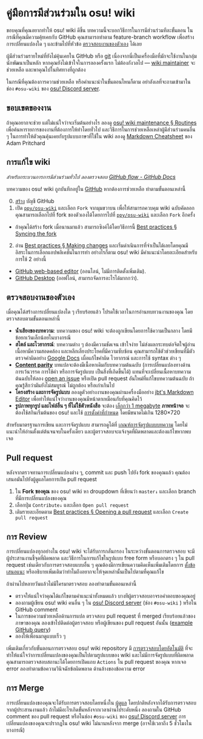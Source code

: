 # คู่มือการมีส่วนร่วมใน osu! wiki

ขอบคุณที่คุณอยากทำให้ osu! wiki ดีขึ้น บทความนี้จะบอกวิธีการในการมีส่วนร่วมทีละขั้นตอน ในกรณีที่คุณมีความคุ้ยเคยกับ GitHub คุณสามารถทำตาม feature-branch workflow เพื่อสร้างการเปลี่ยนแปลงใด ๆ และข้ามไปที่หัวข้อ [ตรวจสอบงานของตัวเอง](#ตรวจสอบงานของตัวเอง) ได้เลย

ผู้มีส่วนร่วมรายใหม่ที่ยังไม่คุ้นเคยใน GitHub หรือ [git](https://git-scm.com/) เนื่องจากนี่เป็นเครื่องมือที่มักจะใช้งานในกลุ่มนักพัฒนาเป็นหลัก หากคุณยังไม่เข้าใจในการลองครั้งแรก ไม่ต้องกังวลไป — [wiki maintainer](/wiki/People/osu!_wiki_maintainers) จะช่วยเหลือ และพาคุณไปในทิศทางที่ถูกต้อง

ในกรณีที่คุณต้องการความช่วยเหลือ หรือคำแนะนำในขั้นตอนไหนก็ตาม อย่าลังเลที่จะถามเข้ามาในช่อง `#osu-wiki` ของ [osu! Discord server](/wiki/Community/osu!_Discord_server).

## ขอบเขตของงาน

ถ้าคุณอยากจะช่วย แต่ไม่แน่ใจว่าจะเริ่มต้นอย่างไร ลองดู [osu! wiki maintenance § Routines](/wiki/osu!_wiki/Maintenance#routines) เพื่อค้นหารายการของงานที่ต้องการให้ทำโดยทั่วไป และวิธีการในการช่วยเหลือเหล่าผู้มีส่วนร่วมคนอื่น ๆ ในการทำให้ตัวคุณคุ้นเคยกับรูปแบบภาษาที่ใช้ใน wiki ลองดู [Markdown Cheatsheet](https://github.com/adam-p/markdown-here/wiki/Markdown-Cheatsheet) ของ Adam Pritchard

## การแก้ไข wiki

*สำหรับกระบวนการการมีส่วนร่วมทั่วไป ลองตรวจสอบ [GitHub flow - GitHub Docs](https://docs.github.com/en/get-started/quickstart/github-flow)*

บทความของ osu! wiki ถูกบันทึกอยู่ใน [GitHub][osu_wiki] หากต้องการช่วยเหลือ ทำตามขั้นตอนเหล่านี้

0. [สร้าง](https://github.com/signup) บัญชี GitHub
1. เปิด [`ppy/osu-wiki`][osu_wiki] และเลือก `Fork` จากมุมขวาบน เพื่อให้สามารถควบคุม wiki ฉบับคัดลอก คุณสามารถเลือกไปที่ fork ของตัวเองได้โดยการไปที่ [`ppy/osu-wiki`][osu_wiki] และเลือก `Fork` อีกครั้ง

  - ถ้าคุณได้สร้าง fork เมื่อนานมาแล้ว สามารถซิงค์ได้โดยวิธีการนี้ [Best practices § Syncing the fork](/wiki/osu!_wiki/Contribution_guide/Best_practices#syncing-the-fork)

2. อ่าน [Best practices § Making changes](/wiki/osu!_wiki/Contribution_guide/Best_practices#making-edits) และเริ่มดำเนินการที่จำเป็นได้เลยโดยคุณมีอิสระในการเลือกแอปพลิเคชั่นในการทำ อย่างไรก็ตาม osu! wiki มีคำแนะนำโดยละเอียดสำหรับการใช้ 2 อย่างนี้

  - [GitHub web-based editor](/wiki/osu!_wiki/Contribution_guide/GitHub_web-based_editor) (ออนไลน์, ไม่มีการติดตั้งเพิ่มเติม).
  - [GitHub Desktop](/wiki/osu!_wiki/Contribution_guide/GitHub_Desktop) (ออฟไลน์, สามารถจัดการอะไรได้มากกว่า).

## ตรวจสอบงานของตัวเอง

เมื่อคุณได้สร้างการเปลี่ยนแปลงใด ๆ เรียบร้อยแล้ว โปรดใช้เวลาในการอ่านทบทวนงานของคุณ โดยตรวจสอบตามขั้นตอนเหล่านี้

- **น้ำเสียงของบทความ**: บทความของ osu! wiki จะต้องถูกเขียนโดยการใช้ความเป็นกลาง โดยมีข้อยกเว้นเล็กน้อยในบางกรณี
- **สไตล์ และไวยากรณ์**: บทความต่าง ๆ ต้องมีความชัดเจน เข้าใจง่าย ไม่ส่งผลกระทบต่อจิตใจผู้อ่าน เนื้อหามีความสอดคล้อง และหลีกเลี่ยงประโยคที่มีความซับซ้อน คุณสามารถใช้ตัวช่วยเขียนที่มีตัวตรวจคำผิดอย่าง [Google Docs](https://docs.google.com) เผื่อแก้ไขคำผิด ไวยากรณ์ และการใช้ syntax ต่าง ๆ
- **[Content parity](/wiki/Article_styling_criteria/Writing#content-parity)** บทแปลจะต้องมีเนื้อหาเดิมกับบทความต้นฉบับ (การเปลี่ยนแปลงทางด้านการเว้นวรรค การใช้คำ หรือการจัดรูปแบบ เป็นสิ่งที่เกิดขึ้นได้) แทนที่จะเปลี่ยนเนื้อหาบทความต้นฉบับให้ลอง [open an issue](https://github.com/ppy/osu-wiki/issues/new) หรือเปิด pull request อันใหม่ที่แก้ไขบทความต้นฉบับ ถ้าคุณรู้สึกว่ามันยังไม่สมบูรณ์ ไม่ถูกต้อง หรือเก่าเกินไป
- **โครงสร้าง และการจัดรูปแบบ** ลองดูตัวอย่างงานของคุณผ่านเครื่องมืออย่าง [jbt's Markdown Editor](https://jbt.github.io/markdown-editor/) เพื่อทำให้แน่ใจว่างานของคุณมีหน้าตาเหมือนกับที่คุณคิดไว้
- **รูปภาพทุกรูป และไฟล์อื่น ๆ ที่ไม่ใช้ตัวหนังสือ** จะต้อง [เล็กกว่า 1 megabyte](/wiki/Article_styling_criteria/Formatting#ขนาดไฟล์) **ภาพหน้าจอ** จะต้องใช้สกินเริ่มต้นของ osu! และใช้ [การตั้งค่าที่กำหนด](/wiki/Article_styling_criteria/Formatting#ภาพหน้าจอของการเล่นเกม) โดยมีขนาดไม่เกิน 1280×720

สำหรับมาตรฐานการเขียน และการจัดรูปแบบ สามารถดูได้ที่ [เกณฑ์การจัดรูปแบบบทความ](/wiki/Article_styling_criteria) โดยไม่แนะนำให้อ่านตั้งแต่ต้นจนจบในครั้งเดียว และผู้ตรวจสอบจะแจ้งจุดที่ผิดพลาดและต้องแก้ไขหากพบเจอ

## Pull request

หลังจากตรวจทานการเปลี่ยนแปลงต่าง ๆ, commit และ push ไปยัง fork ของคุณแล้ว คุณต้องเสนอมันไปยังผู้ดูแลโดยการเปิด pull request

1. ใน **Fork ของคุณ** ของ osu! wiki หา droupdown ที่เขียนว่า `master↓` และเลือก branch ที่มีการเปลี่ยนแปลงของคุณ
2. เลือกปุ่ม `Contribute↓` และเลือก `Open pull request`
3. เติมรายละเอียดตาม [Best practices § Opening a pull request](/wiki/osu!_wiki/Contribution_guide/Best_practices#opening-a-pull-request) และเลือก `Create pull request`

## การ Review

การเปลี่ยนแปลงทุกอย่างใน osu! wiki จะได้รับการกลั่นกรอง ในระหว่างขั้นตอนการตรวจสอบ จะมีผู้ประสานงานชี้จุดที่ผิดพลาด และวิธีการในการแก้ไขในรูปแบบ free form หรือบอกตรง ๆ ใน pull request เช่นเดียวกับการตรวจสอบแบบอื่น ๆ คุณต้องมีการเขียนความคิดเห็นเพิ่มเติมโดยการ [ตั้งข้อเสนอแนะ](/wiki/osu!_wiki/Contribution_guide/Best_practices#applying-reviews) หรืออธิบายเพิ่มเติมว่าทำไมถึงอยากจะให้จุดเหล่านั้นเป็นไปตามที่คุณแก้ไข

ถ้าผ่านไปหลายวันแล้วไม่มีใครมาตรวจสอบ ลองทำตามขั้นตอนเหล่านี้

- ตรวจให้แน่ใจว่าคุณได้แก้ไขตามคำแนะนำทั้งหมดแล้ว บางทีผู้ตรวจสอบอาจรอคำตอบของคุณอยู่
- ลองถามผู้เขียน osu! wiki คนอื่น ๆ ใน [osu! Discord server](/wiki/Community/osu!_Discord_server) (ช่อง `#osu-wiki` ) หรือใน GitHub comment
- ในการขอความช่วยเหลือด้านการแปล ตรวจสอบ pull request ที่ merged เรียบร้อยแล้วของภาษาของคุณ ลองเข้าไปติดต่อผู้ตรวจสอบ หรือผู้เขียนของ pull request อันนั้น ([example GitHub query](https://github.com/ppy/osu-wiki/pulls?q=is:pr+is:merged+[ID]))
- ลองให้เพื่อนมาดูแบบเร็ว ๆ

เพิ่มเติมเกี่ยวกับขั้นตอนการตรวจสอบ osu! wiki repository มี [การตรวจสอบโดยอัตโนมัติ](/wiki/osu!_wiki/Maintenance#ci-checks) ที่จะทำให้แน่ใจว่าการเปลี่ยนแปลงของคุณเป็นไปตามรูปแบบของ wiki และไม่มีการจัดรูปแบบที่ผิดพลาด คุณสามารถตรวจสอบสถานะได้โดยการเปิดแถบ `Actions` ใน pull request ของคุณ หากเจอ error ลองทำตามข้อความวินิจฉัยข้อผิดพลาด ด้านล้างของข้อความ error  

## การ Merge

การเปลี่ยนแปลงของคุณจะได้รับการตรวจสอบโดยหนึ่งใน [ผู้ดูแล](/wiki/People/osu!_wiki_maintainers) โดยปกติหลังจากได้รับการตรวจสอบจากผู้ประสานงานแล้ว ถ้าไม่มีอะไรเกิดขั้นหลังจากเวลาผ่านไประดับหนึ่ง ลองถามใน GitHub comment ของ pull request หรือในช่อง `#osu-wiki` ของ [osu! Discord server](/wiki/Community/osu!_Discord_server) การเปลี่ยนแปลงของคุณจะปรากฏใน osu! wiki ไม่นานหลังจาก merge (อาจใช้เวลาถึง 5 ชั่วโมงในบางกรณี)

[osu_wiki]: https://github.com/ppy/osu-wiki
